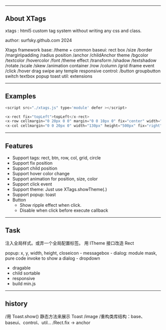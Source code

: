 -----------------------------------------------------
About XTags
-----------------------------------------------------
xtags : html5 custom tag system without writing any css and class.

author: surfsky.github.com 2024

Xtags framework
    base: 
        /theme + common
    baseui: 
        rect
            box
                /size
                /border
                /margin\padding
                /radius
            position
                /anchor
                /childAnchor
            theme
                /bgcolor
                /textcolor
                /hovercolor
                /font
                /theme
            effect
                /transform
                /shadow
                /textshadow
                /rotate
                /scale
                /skew
                /animation
        container
            /row
            /column
            /grid
            iframe
        event
            /click
            /hover
            drag
            swipe
            any
        temple
        responsive
    control:
        /button
        groupbutton
        switch
        textbox
        popup
        toast
    util:
        extensions



-----------------------------------------------------
Examples
-----------------------------------------------------
``` js
<script src="./xtags.js" type='module' defer ></script>

<x-rect fix="topLeft">topLeft</x-rect>
<x-row cellmargin="0 20px 0 0" margin="0 0 10px 0" fix="center" width="430px">
<x-col cellmargin="0 0 20px 0" width="130px" height="500px" fix="right">
```

-----------------------------------------------------
Features
-----------------------------------------------------

- Support tags: rect, btn, row, col, grid, circle
- Support fix position
- Support child position
- Support hover color change
- Support animation for position, size, color
- Support click event
- Support theme: Just use XTags.showTheme(.)
- Support popup: toast
- Button
    - Show ripple effect when click.
    - Disable when click before execute callback


-----------------------------------------------------
Task
-----------------------------------------------------
注入全局样式。或弄一个全局配置标签。
用 ITheme 接口改造 Rect

popup: x, y, width, height, closeicon
    - messagebox
    - dialog: module mask, pure code invoke to show a dialog
    - dropdown
 - dragable
 - child sortable
 - responsive
 - build min.js


-----------------------------------------------------
history
-----------------------------------------------------
/用 Toast.show() 静态方法来展示 Toast
/image
/重构类库结构：base、baseui、control、util...
/Rect.fix -> anchor

